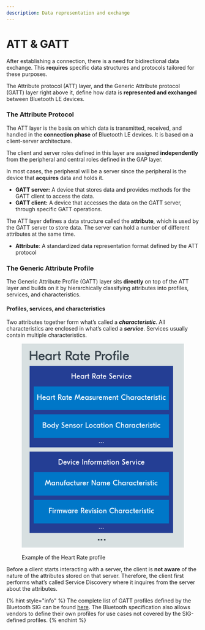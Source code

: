 ```yaml
---
description: Data representation and exchange
---
```


# ATT & GATT

After establishing a connection, there is a need for bidirectional data exchange. This **requires** specific data structures and protocols tailored for these purposes.

The Attribute protocol (ATT) layer, and the Generic Attribute protocol (GATT) layer right above it, define how data is **represented and exchanged** between Bluetooth LE devices.

### The Attribute Protocol

The ATT layer is the basis on which data is transmitted, received, and handled in the **connection phase** of Bluetooth LE devices. It is based on a client-server architecture.

The client and server roles defined in this layer are assigned **independently** from the peripheral and central roles defined in the GAP layer.

In most cases, the peripheral will be a server since the peripheral is the device that **acquires** data and holds it.

* **GATT server:** A device that stores data and provides methods for the GATT client to access the data.
* **GATT client:** A device that accesses the data on the GATT server, through specific GATT operations.

The ATT layer defines a data structure called the **attribute**, which is used by the GATT server to store data. The server can hold a number of different attributes at the same time.

* **Attribute**: A standardized data representation format defined by the ATT protocol

### The Generic Attribute Profile

The Generic Attribute Profile (GATT) layer sits **directly** on top of the ATT layer and builds on it by hierarchically classifying attributes into profiles, services, and characteristics.

#### Profiles, services, and characteristics

Two attributes together form what’s called a _**characteristic**_. All characteristics are enclosed in what’s called a _**service**_. Services usually contain multiple characteristics.

<figure><img src="../../.gitbook/assets/blefund_less1_heart_rate_profile-1-1.png" alt=""><figcaption><p>Example of the Heart Rate profile</p></figcaption></figure>

Before a client starts interacting with a server, the client is **not aware** of the nature of the attributes stored on that server. Therefore, the client first performs what’s called Service Discovery where it inquires from the server about the attributes.

{% hint style="info" %}
The complete list of GATT profiles defined by the Bluetooth SIG can be found [here](https://www.bluetooth.com/specifications/specs/). The Bluetooth specification also allows vendors to define their own profiles for use cases not covered by the SIG-defined profiles.
{% endhint %}

